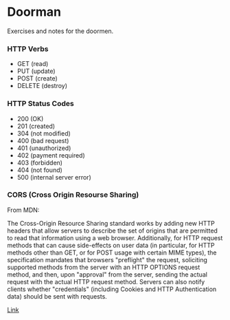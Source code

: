 # Doorman

Exercises and notes for the doormen.

### HTTP Verbs

 - GET (read)
 - PUT (update)
 - POST (create)
 - DELETE (destroy)

### HTTP Status Codes

 - 200 (OK)
 - 201 (created)
 - 304 (not modified)
 - 400 (bad request)
 - 401 (unauthorized)
 - 402 (payment required)
 - 403 (forbidden)
 - 404 (not found)
 - 500 (internal server error)

### CORS (Cross Origin Resourse Sharing)

From MDN:

The Cross-Origin Resource Sharing standard works by adding new HTTP headers that allow servers to describe the set of origins that are permitted to read that information using a web browser.  Additionally, for HTTP request methods that can cause side-effects on user data (in particular, for HTTP methods other than GET, or for POST usage with certain MIME types), the specification mandates that browsers "preflight" the request, soliciting supported methods from the server with an HTTP OPTIONS request method, and then, upon "approval" from the server, sending the actual request with the actual HTTP request method.  Servers can also notify clients whether "credentials" (including Cookies and HTTP Authentication data) should be sent with requests.

[Link](https://developer.mozilla.org/en-US/docs/Web/HTTP/Access_control_CORS)


